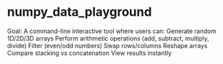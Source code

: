 # numpy_data_playground
Goal: A command-line interactive tool where users can:  Generate random 1D/2D/3D arrays  Perform arithmetic operations (add, subtract, multiply, divide)  Filter (even/odd numbers)  Swap rows/columns  Reshape arrays  Compare stacking vs concatenation  View results instantly

